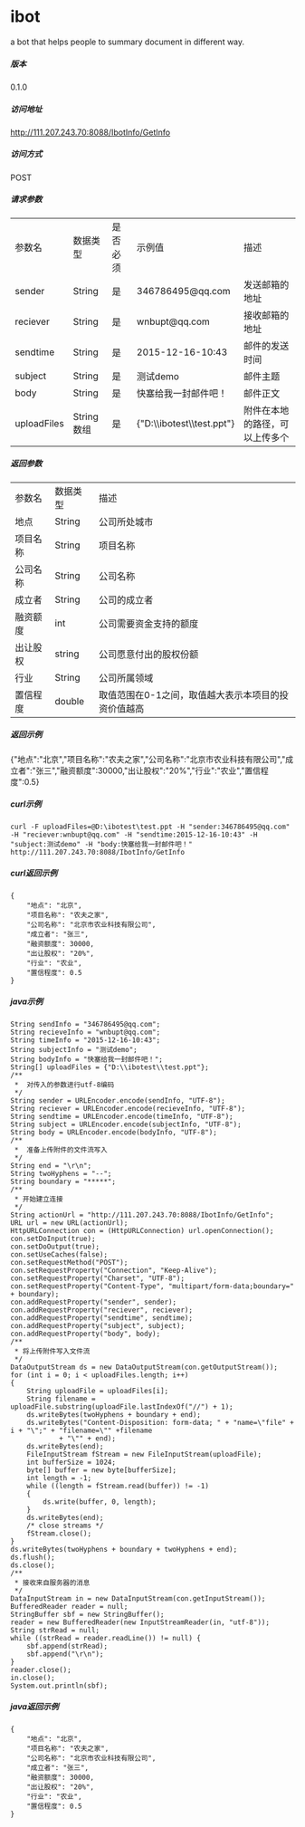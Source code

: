 # ibot

a bot that helps people to summary document in different way.

##### 版本
0.1.0
##### 访问地址
http://111.207.243.70:8088/IbotInfo/GetInfo

##### 访问方式  
POST

##### 请求参数
<table class="table table-bordered table-striped table-condensed">
   <tr>
      <td>参数名</td>
      <td>数据类型</td>
      <td>是否必须</td>
      <td>示例值</td>
      <td>描述</td>
   </tr>
   <tr>
      <td>sender</td>
      <td>String</td>
      <td>是</td>
      <td>346786495@qq.com</td>
      <td>发送邮箱的地址</td>
   </tr>
   <tr>
      <td>reciever</td>
      <td>String</td>
      <td>是</td>
      <td>wnbupt@qq.com</td>
      <td>接收邮箱的地址</td>
   </tr>
   <tr>
      <td>sendtime</td>
      <td>String</td>
      <td>是</td>
      <td>2015-12-16-10:43</td>
      <td>邮件的发送时间</td>
   </tr>
   <tr>
      <td>subject</td>
      <td>String</td>
      <td>是</td>
      <td>测试demo</td>
      <td>邮件主题</td>
   </tr>
   <tr>
      <td>body</td>
      <td>String</td>
      <td>是</td>
      <td>快塞给我一封邮件吧！</td>
      <td>邮件正文</td>
   </tr>
   <tr>
      <td>uploadFiles</td>
      <td>String数组</td>
      <td>是</td>
      <td>{"D:\\ibotest\\test.ppt"}</td>
      <td>附件在本地的路径，可以上传多个</td>
   </tr>
</table>

##### 返回参数 
<table class="table table-bordered table-striped table-condensed">
   <tr>
      <td>参数名</td>
      <td>数据类型</td>
      <td>描述</td>
   </tr>
   <tr>
      <td>地点</td>
      <td>String</td>
      <td>公司所处城市</td>
   </tr>
   <tr>
      <td>项目名称</td>
      <td>String</td>
      <td>项目名称</td>
   </tr>
   <tr>
      <td>公司名称</td>
      <td>String</td>
      <td>公司名称</td>
   </tr>
   <tr>
      <td>成立者</td>
      <td>String</td>
      <td>公司的成立者</td>
   </tr>
   <tr>
      <td>融资额度</td>
      <td>int</td>
      <td>公司需要资金支持的额度</td>
   </tr>
   <tr>
      <td>出让股权</td>
      <td>string</td>
      <td>公司愿意付出的股权份额</td>
   </tr>
   <tr>
      <td>行业</td>
      <td>String</td>
      <td>公司所属领域</td>
   </tr>
   <tr>
      <td>置信程度</td>
      <td>double</td>
      <td>取值范围在0-1之间，取值越大表示本项目的投资价值越高</td>
   </tr>
</table>

##### 返回示例
{"地点":"北京","项目名称":"农夫之家","公司名称":"北京市农业科技有限公司","成立者":"张三","融资额度":30000,"出让股权":"20%","行业":"农业","置信程度":0.5}
##### curl示例
	curl -F uploadFiles=@D:\ibotest\test.ppt -H "sender:346786495@qq.com" -H "reciever:wnbupt@qq.com" -H "sendtime:2015-12-16-10:43" -H "subject:测试demo" -H "body:快塞给我一封邮件吧！" http://111.207.243.70:8088/IbotInfo/GetInfo
##### curl返回示例	
	{
	    "地点": "北京",
	    "项目名称": "农夫之家",
	    "公司名称": "北京市农业科技有限公司",
	    "成立者": "张三",
	    "融资额度": 30000,
	    "出让股权": "20%",
	    "行业": "农业",
	    "置信程度": 0.5
	}
##### java示例  
	String sendInfo = "346786495@qq.com";
	String recieveInfo = "wnbupt@qq.com";
	String timeInfo = "2015-12-16-10:43";
	String subjectInfo = "测试demo";
	String bodyInfo = "快塞给我一封邮件吧！";
	String[] uploadFiles = {"D:\\ibotest\\test.ppt"};
	/**
	 *  对传入的参数进行utf-8编码
	 */
	String sender = URLEncoder.encode(sendInfo, "UTF-8");
	String reciever = URLEncoder.encode(recieveInfo, "UTF-8");
	String sendtime = URLEncoder.encode(timeInfo, "UTF-8");
	String subject = URLEncoder.encode(subjectInfo, "UTF-8");
	String body = URLEncoder.encode(bodyInfo, "UTF-8");
	/**
	 *  准备上传附件的文件流写入
	 */
	String end = "\r\n";
	String twoHyphens = "--";
	String boundary = "*****";
	/**
	 * 开始建立连接
	 */
	String actionUrl = "http://111.207.243.70:8088/IbotInfo/GetInfo";
	URL url = new URL(actionUrl);
	HttpURLConnection con = (HttpURLConnection) url.openConnection();
	con.setDoInput(true);
	con.setDoOutput(true);
	con.setUseCaches(false);
	con.setRequestMethod("POST");
	con.setRequestProperty("Connection", "Keep-Alive");
	con.setRequestProperty("Charset", "UTF-8");
	con.setRequestProperty("Content-Type", "multipart/form-data;boundary=" + boundary);
	con.addRequestProperty("sender", sender);
	con.addRequestProperty("reciever", reciever);
	con.addRequestProperty("sendtime", sendtime);
	con.addRequestProperty("subject", subject);
	con.addRequestProperty("body", body);
	/**
	 * 将上传附件写入文件流
	 */
	DataOutputStream ds = new DataOutputStream(con.getOutputStream());
	for (int i = 0; i < uploadFiles.length; i++) 
	{
		String uploadFile = uploadFiles[i];
		String filename = uploadFile.substring(uploadFile.lastIndexOf("//") + 1);
		ds.writeBytes(twoHyphens + boundary + end);
		ds.writeBytes("Content-Disposition: form-data; " + "name=\"file" + i + "\";" + "filename=\"" +filename
				+ "\"" + end);
		ds.writeBytes(end);
		FileInputStream fStream = new FileInputStream(uploadFile);
		int bufferSize = 1024;
		byte[] buffer = new byte[bufferSize];
		int length = -1;
		while ((length = fStream.read(buffer)) != -1) 
		{
			ds.write(buffer, 0, length);
		}
		ds.writeBytes(end);
		/* close streams */
		fStream.close();				
	}			
	ds.writeBytes(twoHyphens + boundary + twoHyphens + end);
	ds.flush();
	ds.close();			
	/**
	 * 接收来自服务器的消息
	 */
	DataInputStream in = new DataInputStream(con.getInputStream());
	BufferedReader reader = null;
	StringBuffer sbf = new StringBuffer();
	reader = new BufferedReader(new InputStreamReader(in, "utf-8"));
	String strRead = null;
	while ((strRead = reader.readLine()) != null) {
		sbf.append(strRead);
		sbf.append("\r\n");
	}
	reader.close();
	in.close();
	System.out.println(sbf);
##### java返回示例	
	{
	    "地点": "北京",
	    "项目名称": "农夫之家",
	    "公司名称": "北京市农业科技有限公司",
	    "成立者": "张三",
	    "融资额度": 30000,
	    "出让股权": "20%",
	    "行业": "农业",
	    "置信程度": 0.5
	}


















